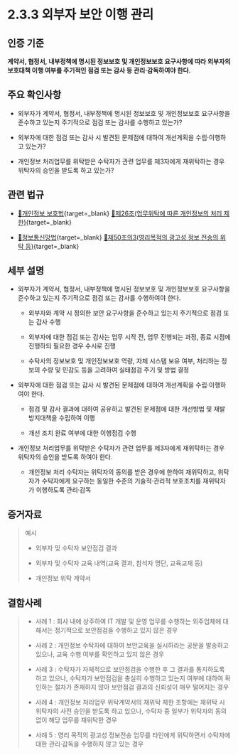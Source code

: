 # 2.3.3 외부자 보안 이행 관리

## 인증 기준

**계약서, 협정서, 내부정책에 명시된 정보보호 및 개인정보보호 요구사항에 따라 외부자의 보호대책 이행 여부를 주기적인 점검 또는 감사 등 관리·감독하여야 한다.**

## 주요 확인사항

- 외부자가 계약서, 협정서, 내부정책에 명시된 정보보호 및 개인정보보호 요구사항을 준수하고 있는지 주기적으로 점검 또는 감사를 수행하고 있는가?

- 외부자에 대한 점검 또는 감사 시 발견된 문제점에 대하여 개선계획을 수립·이행하고 있는가?

- 개인정보 처리업무를 위탁받은 수탁자가 관련 업무를 제3자에게 재위탁하는 경우 위탁자의 승인을 받도록 하고 있는가?

## 관련 법규

- [🔗개인정보 보호법][개인정보 보호법 제26조]{target=_blank} [🔗제26조(업무위탁에 따른 개인정보의 처리 제한)][개인정보 보호법 제26조 부분]{target=_blank}

- [🔗정보통신망법][정보통신망법 제50조의3]{target=_blank} [🔗제50조의3(영리목적의 광고성 정보 전송의 위탁 등)][정보통신망법 제50조의3 부분]{target=_blank}

## 세부 설명

- 외부자가 계약서, 협정서, 내부정책에 명시된 정보보호 및 개인정보보호 요구사항을 준수하고 있는지 주기적으로 점검 또는 감사를 수행하여야 한다.

    - 외부자와 계약 시 정의한 보안 요구사항을 준수하고 있는지 주기적으로 점검 또는 감사 수행

    - 외부자에 대한 점검 또는 감사는 업무 시작 전, 업무 진행되는 과정, 종료 시점에 진행하되 필요한 경우 수시로 진행

    - 수탁사의 정보보호 및 개인정보보호 역량, 자체 시스템 보유 여부, 처리하는 정보의 수량 및 민감도 등을 고려하여 실태점검 주기 및 방법 결정

- 외부자에 대한 점검 또는 감사 시 발견된 문제점에 대하여 개선계획을 수립·이행하여야 한다.

    - 점검 및 감사 결과에 대하여 공유하고 발견된 문제점에 대한 개선방법 및 재발 방지대책을 수립하여 이행

    - 개선 조치 완료 여부에 대한 이행점검 수행

- 개인정보 처리업무를 위탁받은 수탁자가 관련 업무를 제3자에게 재위탁하는 경우 위탁자의 승인을 받도록 하여야 한다.

    - 개인정보 처리 수탁자는 위탁자의 동의를 받은 경우에 한하여 재위탁하고, 위탁자가 수탁자에게 요구하는 동일한 수준의 기술적·관리적 보호조치를 재위탁자가 이행하도록 관리·감독

## 증거자료

> 예시
>
> - 외부자 및 수탁자 보안점검 결과
>
> - 외부자 및 수탁자 교육 내역(교육 결과, 참석자 명단, 교육교재 등)
>
> - 개인정보 위탁 계약서

## 결함사례

> - 사례 1 : 회사 내에 상주하여 IT 개발 및 운영 업무를 수행하는 외주업체에 대해서는 정기적으로 보안점검을 수행하고 있지 않은 경우
>
> - 사례 2 : 개인정보 수탁자에 대하여 보안교육을 실시하라는 공문을 발송하고 있으나, 교육 수행 여부를 확인하고 있지 않은 경우
>
> - 사례 3 : 수탁자가 자체적으로 보안점검을 수행한 후 그 결과를 통지하도록 하고 있으나, 수탁자가 보안점검을 충실히 수행하고 있는지 여부에 대하여 확인하는 절차가 존재하지 않아 보안점검 결과의 신뢰성이 매우 떨어지는 경우
>
> - 사례 4 : 개인정보 처리업무 위탁계약서의 재위탁 제한 조항에는 재위탁 시 위탁자의 사전 승인을 받도록 하고 있으나, 수탁자 중 일부가 위탁자의 동의 없이 해당 업무를 재위탁한 경우
>
> - 사례 5 : 영리 목적의 광고성 정보전송 업무를 타인에게 위탁하면서 수탁자에 대한 관리·감독을 수행하지 않고 있는 경우

[정보통신망법 제50조의3]: https://www.law.go.kr/법령/정보통신망이용촉진및정보보호등에관한법률/(20240123,20069,20240123)/제50조의3 "정보통신망법 제50조의3"
[정보통신망법 제50조의3 부분]: https://www.law.go.kr/법령/정보통신망이용촉진및정보보호등에관한법률/제50조의3 "정보통신망법 제50조의3 부분"

[개인정보 보호법 제26조]: https://www.law.go.kr/법령/개인정보보호법/(20240315,19234,20230314)/제26조 "개인정보 보호법 제26조"
[개인정보 보호법 제26조 부분]: https://www.law.go.kr/법령/개인정보보호법/제26조 "개인정보 보호법 제26조 부분"
